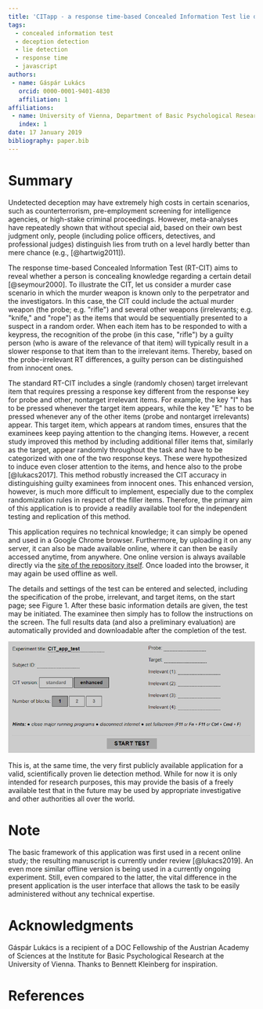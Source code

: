 ```yaml
---
title: 'CITapp - a response time-based Concealed Information Test lie detector web application'
tags:
  - concealed information test
  - deception detection
  - lie detection
  - response time
  - javascript
authors:
 - name: Gáspár Lukács
   orcid: 0000-0001-9401-4830
   affiliation: 1
affiliations:
 - name: University of Vienna, Department of Basic Psychological Research and Research Methods, Austria
   index: 1
date: 17 January 2019
bibliography: paper.bib
---
```


# Summary

Undetected deception may have extremely high costs in certain scenarios, such as counterterrorism, pre-employment screening for intelligence agencies, or high-stake criminal proceedings. However, meta-analyses have repeatedly shown that without special aid, based on their own best judgment only, people (including police officers, detectives, and professional judges) distinguish lies from truth on a level hardly better than mere chance (e.g., [@hartwig2011]). 

The response time-based Concealed Information Test (RT-CIT) aims to reveal whether a person is concealing knowledge regarding a certain detail [@seymour2000]. To illustrate the CIT, let us consider a murder case scenario in which the murder weapon is known only to the perpetrator and the investigators. In this case, the CIT could include the actual murder weapon (the probe; e.g. "rifle") and several other weapons (irrelevants; e.g. "knife," and "rope") as the items that would be sequentially presented to a suspect in a random order. When each item has to be responded to with a keypress, the recognition of the probe (in this case, "rifle") by a guilty person (who is aware of the relevance of that item) will typically result in a slower response to that item than to the irrelevant items. Thereby, based on the probe-irrelevant RT differences, a guilty person can be distinguished from innocent ones.

The standard RT-CIT includes a single (randomly chosen) target irrelevant item that requires pressing a response key different from the response key for probe and other, nontarget irrelevant items. For example, the key "I" has to be pressed whenever the target item appears, while the key "E" has to be pressed whenever any of the other items (probe and nontarget irrelevants) appear. This target item, which appears at random times, ensures that the examinees keep paying attention to the changing items. However, a recent study improved this method by including additional filler items that, similarly as the target, appear randomly throughout the task and have to be categorized with one of the two response keys. These were hypothesized to induce even closer attention to the items, and hence also to the probe [@lukacs2017]. This method robustly increased the CIT accuracy in distinguishing guilty examinees from innocent ones. This enhanced version, however, is much more difficult to implement, especially due to the complex randomization rules in respect of the filler items. Therefore, the primary aim of this application is to provide a readily available tool for the independent testing and replication of this method.

This application requires no technical knowledge; it can simply be opened and used in a Google Chrome browser. Furthermore, by uploading it on any server, it can also be made available online, where it can then be easily accessed anytime, from anywhere. One online version is always available directly via the [site of the repository itself](https://gasparl.github.io/citapp_pc/CITapp.html "CITapp"). Once loaded into the browser, it may again be used offline as well.

The details and settings of the test can be entered and selected, including the specification of the probe, irrelevant, and target items, on the start page; see Figure 1. After these basic information details are given, the test may be initiated. The examinee then simply has to follow the instructions on the screen. The full results data (and also a preliminary evaluation) are automatically provided and downloadable after the completion of the test.

![Start page screenshot.](startpage.png)

This is, at the same time, the very first publicly available application for a valid, scientifically proven lie detection method. While for now it is only intended for research purposes, this may provide the basis of a freely available test that in the future may be used by appropriate investigative and other authorities all over the world.

# Note

The basic framework of this application was first used in a recent online study; the resulting manuscript is currently under review [@lukacs2019]. An even more similar offline version is being used in a currently ongoing experiment. Still, even compared to the latter, the vital difference in the present application is the user interface that allows the task to be easily administered without any technical expertise.

# Acknowledgments

Gáspár Lukács is a recipient of a DOC Fellowship of the Austrian Academy of Sciences at the Institute for Basic Psychological Research at the University of Vienna. Thanks to Bennett Kleinberg for inspiration.

# References